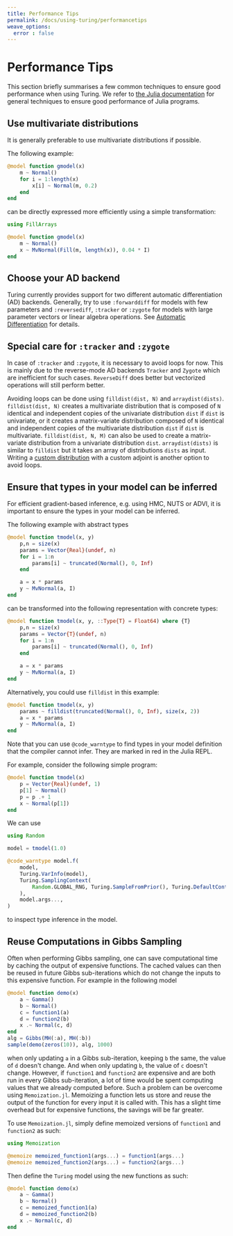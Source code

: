 ```yaml
---
title: Performance Tips
permalink: /docs/using-turing/performancetips
weave_options:
  error : false
---
```


# Performance Tips

This section briefly summarises a few common techniques to ensure good performance when using Turing.
We refer to [the Julia documentation](https://docs.julialang.org/en/v1/manual/performance-tips/index.html) for general techniques to ensure good performance of Julia programs.


## Use multivariate distributions

It is generally preferable to use multivariate distributions if possible.

The following example:

```julia
@model function gmodel(x)
    m ~ Normal()
    for i = 1:length(x)
        x[i] ~ Normal(m, 0.2)
    end
end
```
can be directly expressed more efficiently using a simple transformation:

```julia
using FillArrays

@model function gmodel(x)
    m ~ Normal()
    x ~ MvNormal(Fill(m, length(x)), 0.04 * I)
end
```


## Choose your AD backend
Turing currently provides support for two different automatic differentiation (AD) backends. 
Generally, try to use `:forwarddiff` for models with few parameters and `:reversediff`, `:tracker` or `:zygote` for models with large parameter vectors or linear algebra operations. See [Automatic Differentiation](autodiff) for details.


## Special care for `:tracker` and `:zygote`

In case of `:tracker` and `:zygote`, it is necessary to avoid loops for now.
This is mainly due to the reverse-mode AD backends `Tracker` and `Zygote` which are inefficient for such cases. `ReverseDiff` does better but vectorized operations will still perform better.

Avoiding loops can be done using `filldist(dist, N)` and `arraydist(dists)`. `filldist(dist, N)` creates a multivariate distribution that is composed of `N` identical and independent copies of the univariate distribution `dist` if `dist` is univariate, or it creates a matrix-variate distribution composed of `N` identical and independent copies of the multivariate distribution `dist` if `dist` is multivariate. `filldist(dist, N, M)` can also be used to create a matrix-variate distribution from a univariate distribution `dist`.  `arraydist(dists)` is similar to `filldist` but it takes an array of distributions `dists` as input. Writing a [custom distribution](advanced) with a custom adjoint is another option to avoid loops.


## Ensure that types in your model can be inferred

For efficient gradient-based inference, e.g. using HMC, NUTS or ADVI, it is important to ensure the types in your model can be inferred.

The following example with abstract types

```julia
@model function tmodel(x, y)
    p,n = size(x)
    params = Vector{Real}(undef, n)
    for i = 1:n
        params[i] ~ truncated(Normal(), 0, Inf)
    end

    a = x * params
    y ~ MvNormal(a, I)
end
```

can be transformed into the following representation with concrete types:

```julia
@model function tmodel(x, y, ::Type{T} = Float64) where {T}
    p,n = size(x)
    params = Vector{T}(undef, n)
    for i = 1:n
        params[i] ~ truncated(Normal(), 0, Inf)
    end

    a = x * params
    y ~ MvNormal(a, I)
end
```

Alternatively, you could use `filldist` in this example:

```julia
@model function tmodel(x, y)
    params ~ filldist(truncated(Normal(), 0, Inf), size(x, 2))
    a = x * params
    y ~ MvNormal(a, I)
end
```

Note that you can use `@code_warntype` to find types in your model definition that the compiler cannot infer.
They are marked in red in the Julia REPL.

For example, consider the following simple program:

```julia
@model function tmodel(x)
    p = Vector{Real}(undef, 1)
    p[1] ~ Normal()
    p = p .+ 1
    x ~ Normal(p[1])
end
```

We can use

```julia
using Random

model = tmodel(1.0)

@code_warntype model.f(
    model,
    Turing.VarInfo(model),
    Turing.SamplingContext(
        Random.GLOBAL_RNG, Turing.SampleFromPrior(), Turing.DefaultContext(),
    ),
    model.args...,
)
```

to inspect type inference in the model.


## Reuse Computations in Gibbs Sampling

Often when performing Gibbs sampling, one can save computational time by caching the output of expensive functions. The cached values can then be reused in future Gibbs sub-iterations which do not change the inputs to this expensive function. For example in the following model
```julia
@model function demo(x)
    a ~ Gamma()
    b ~ Normal()
    c = function1(a)
    d = function2(b)
    x .~ Normal(c, d)
end
alg = Gibbs(MH(:a), MH(:b))
sample(demo(zeros(10)), alg, 1000)
```
when only updating `a` in a Gibbs sub-iteration, keeping `b` the same, the value of `d` doesn't change. And when only updating `b`, the value of `c` doesn't change. However, if `function1` and `function2` are expensive and are both run in every Gibbs sub-iteration, a lot of time would be spent computing values that we already computed before. Such a problem can be overcome using `Memoization.jl`. Memoizing a function lets us store and reuse the output of the function for every input it is called with. This has a slight time overhead but for expensive functions, the savings will be far greater. 

To use `Memoization.jl`, simply define memoized versions of `function1` and `function2` as such:
```julia
using Memoization

@memoize memoized_function1(args...) = function1(args...)
@memoize memoized_function2(args...) = function2(args...)
```
Then define the `Turing` model using the new functions as such:
```julia
@model function demo(x)
    a ~ Gamma()
    b ~ Normal()
    c = memoized_function1(a)
    d = memoized_function2(b)
    x .~ Normal(c, d)
end
```

